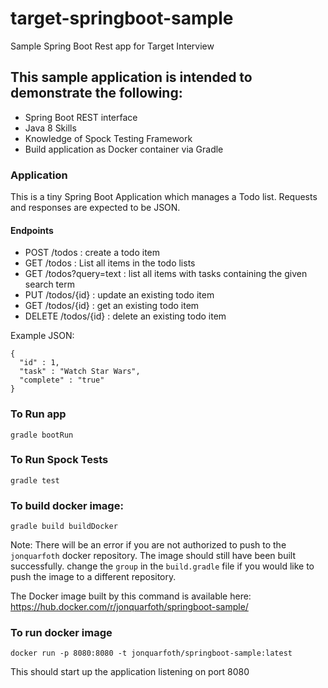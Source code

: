 # target-springboot-sample
Sample Spring Boot Rest app for Target Interview

## This sample application is intended to demonstrate the following:
* Spring Boot REST interface
* Java 8 Skills
* Knowledge of Spock Testing Framework
* Build application as Docker container via Gradle

### Application
This is a tiny Spring Boot Application which manages a Todo list. Requests and responses are expected to be JSON.

#### Endpoints
* POST    /todos : create a todo item
* GET     /todos : List all items in the todo lists
* GET     /todos?query=text : list all items with tasks containing the given search term
* PUT     /todos/{id} : update an existing todo item
* GET     /todos/{id} : get an existing todo item
* DELETE  /todos/{id} : delete an existing todo item

Example JSON:
```
{
  "id" : 1,
  "task" : "Watch Star Wars",
  "complete" : "true"
}
```

### To Run app
`gradle bootRun`

### To Run Spock Tests
`gradle test`

### To build docker image:
`gradle build buildDocker`

Note: There will be an error if you are not authorized to push to the `jonquarfoth` docker repository. The image should still have been built successfully. change the `group` in the `build.gradle` file if you would like to push the image to a different repository.

The Docker image built by this command is available here:
https://hub.docker.com/r/jonquarfoth/springboot-sample/

### To run docker image
`docker run -p 8080:8080 -t jonquarfoth/springboot-sample:latest`

This should start up the application listening on port 8080
